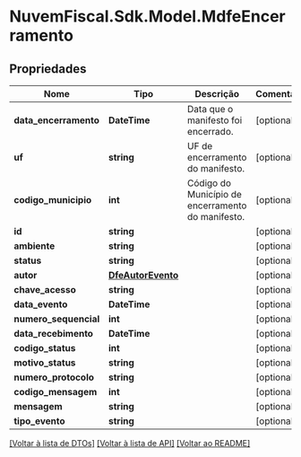 # NuvemFiscal.Sdk.Model.MdfeEncerramento

## Propriedades

Nome | Tipo | Descrição | Comentários
------------ | ------------- | ------------- | -------------
**data_encerramento** | **DateTime** | Data que o manifesto foi encerrado. | [optional] 
**uf** | **string** | UF de encerramento do manifesto. | [optional] 
**codigo_municipio** | **int** | Código do Município de encerramento do manifesto. | [optional] 
**id** | **string** |  | [optional] 
**ambiente** | **string** |  | [optional] 
**status** | **string** |  | [optional] 
**autor** | [**DfeAutorEvento**](DfeAutorEvento.md) |  | [optional] 
**chave_acesso** | **string** |  | [optional] 
**data_evento** | **DateTime** |  | [optional] 
**numero_sequencial** | **int** |  | [optional] 
**data_recebimento** | **DateTime** |  | [optional] 
**codigo_status** | **int** |  | [optional] 
**motivo_status** | **string** |  | [optional] 
**numero_protocolo** | **string** |  | [optional] 
**codigo_mensagem** | **int** |  | [optional] 
**mensagem** | **string** |  | [optional] 
**tipo_evento** | **string** |  | [optional] 

[[Voltar à lista de DTOs]](../README.md#documentation-for-models) [[Voltar à lista de API]](../README.md#documentation-for-api-endpoints) [[Voltar ao README]](../README.md)

